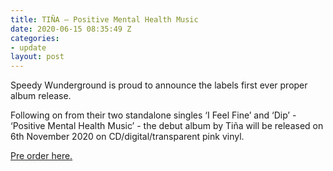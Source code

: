 ```yaml
---
title: TIÑA – Positive Mental Health Music
date: 2020-06-15 08:35:49 Z
categories:
- update
layout: post
---
```


Speedy Wunderground is proud to announce the labels first ever proper album release.

Following on from their two standalone singles ‘I Feel Fine’ and ‘Dip’  - ‘Positive Mental Health Music’ - the debut album by Tiña will be released on 6th November 2020  on CD/digital/transparent pink vinyl.

<a href="/shop/albums" class="btn-reverse">Pre order here.</a>

